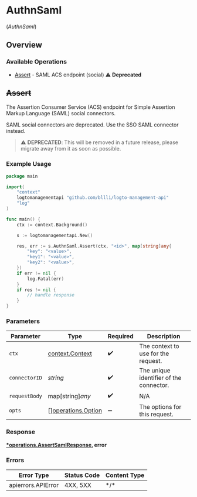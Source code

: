 # AuthnSaml
(*AuthnSaml*)

## Overview

### Available Operations

* [~~Assert~~](#assert) - SAML ACS endpoint (social) :warning: **Deprecated**

## ~~Assert~~

The Assertion Consumer Service (ACS) endpoint for Simple Assertion Markup Language (SAML) social connectors.

SAML social connectors are deprecated. Use the SSO SAML connector instead.

> :warning: **DEPRECATED**: This will be removed in a future release, please migrate away from it as soon as possible.

### Example Usage

```go
package main

import(
	"context"
	logtomanagementapi "github.com/bllli/logto-management-api"
	"log"
)

func main() {
    ctx := context.Background()

    s := logtomanagementapi.New()

    res, err := s.AuthnSaml.Assert(ctx, "<id>", map[string]any{
        "key": "<value>",
        "key1": "<value>",
        "key2": "<value>",
    })
    if err != nil {
        log.Fatal(err)
    }
    if res != nil {
        // handle response
    }
}
```

### Parameters

| Parameter                                                | Type                                                     | Required                                                 | Description                                              |
| -------------------------------------------------------- | -------------------------------------------------------- | -------------------------------------------------------- | -------------------------------------------------------- |
| `ctx`                                                    | [context.Context](https://pkg.go.dev/context#Context)    | :heavy_check_mark:                                       | The context to use for the request.                      |
| `connectorID`                                            | *string*                                                 | :heavy_check_mark:                                       | The unique identifier of the connector.                  |
| `requestBody`                                            | map[string]*any*                                         | :heavy_check_mark:                                       | N/A                                                      |
| `opts`                                                   | [][operations.Option](../../models/operations/option.md) | :heavy_minus_sign:                                       | The options for this request.                            |

### Response

**[*operations.AssertSamlResponse](../../models/operations/assertsamlresponse.md), error**

### Errors

| Error Type         | Status Code        | Content Type       |
| ------------------ | ------------------ | ------------------ |
| apierrors.APIError | 4XX, 5XX           | \*/\*              |